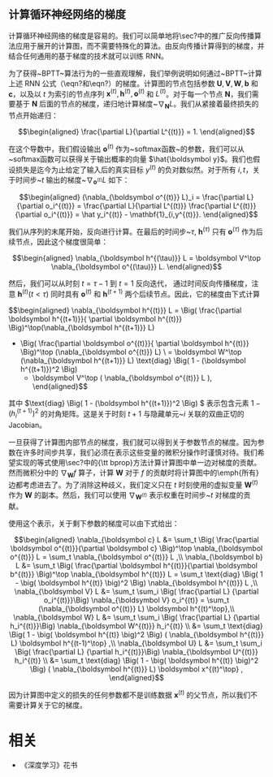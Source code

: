 

## 计算循环神经网络的梯度

计算循环神经网络的梯度是容易的。我们可以简单地将\sec?中的推广反向传播算法应用于展开的计算图，而不需要特殊化的算法。由反向传播计算得到的梯度，并结合任何通用的基于梯度的技术就可以训练 RNN。

为了获得~BPTT~算法行为的一些直观理解，我们举例说明如何通过~BPTT~计算上述 RNN 公式（\eqn?和\eqn?）的梯度。计算图的节点包括参数 $\boldsymbol U,\boldsymbol V,\boldsymbol W, \boldsymbol b$ 和 $\boldsymbol c$，以及以 $t$ 为索引的节点序列 $\boldsymbol x^{(t)}, \boldsymbol h^{(t)},\boldsymbol o^{(t)}$ 和 $L^{(t)}$。对于每一个节点 $\boldsymbol N$，我们需要基于 $\boldsymbol N$ 后面的节点的梯度，递归地计算梯度~$\nabla_{\boldsymbol N} L$。我们从紧接着最终损失的节点开始递归：





$$\begin{aligned}
\frac{\partial L}{\partial L^{(t)}} = 1.
\end{aligned}$$



在这个导数中，我们假设输出 $\boldsymbol o^{(t)}$ 作为~softmax函数~的参数，我们可以从~softmax函数可以获得关于输出概率的向量 $\hat{\boldsymbol y}$。我们也假设损失是迄今为止给定了输入后的真实目标 $y^{(t)}$ 的负对数似然。对于所有 $i,t$，关于时间步~$t$ 输出的梯度~$\nabla_{\boldsymbol o^{(t)}} L$ 如下：



$$\begin{aligned}
 (\nabla_{\boldsymbol o^{(t)}} L)_i =  \frac{\partial L}{\partial o_i^{(t)}}
 =  \frac{\partial L}{\partial L^{(t)}}  \frac{\partial L^{(t)}}{\partial o_i^{(t)}}
 = \hat y_i^{(t)} - \mathbf{1}_{i,y^{(t)}}.
\end{aligned}$$



我们从序列的末尾开始，反向进行计算。在最后的时间步~$\tau$, $\boldsymbol h^{(\tau)}$ 只有 $\boldsymbol o^{(\tau)}$ 作为后续节点，因此这个梯度很简单：


$$\begin{aligned}
 \nabla_{\boldsymbol h^{(\tau)}} L = \boldsymbol V^\top \nabla_{\boldsymbol o^{(\tau)}} L.
\end{aligned}$$


然后，我们可以从时刻 $t=\tau-1$ 到 $t=1$ 反向迭代， 通过时间反向传播梯度，注意 $\boldsymbol h^{(t)}(t < \tau)$ 同时具有 $\boldsymbol o^{(t)}$ 和 $\boldsymbol h^{(t+1)}$ 两个后续节点。因此，它的梯度由下式计算


$$\begin{aligned}
  \nabla_{\boldsymbol h^{(t)}} L = \Big( \frac{\partial \boldsymbol h^{(t+1)}}{ \partial \boldsymbol h^{(t)}}  \Big)^\top(\nabla_{\boldsymbol h^{(t+1)}} L)
  + \Big( \frac{\partial \boldsymbol o^{(t)}}{ \partial \boldsymbol h^{(t)}}  \Big)^\top (\nabla_{\boldsymbol o^{(t)}} L) \\
  = \boldsymbol W^\top (\nabla_{\boldsymbol h^{(t+1)}} L) \text{diag} \Big( 1 - (\boldsymbol h^{(t+1)})^2 \Big)
    + \boldsymbol V^\top ( \nabla_{\boldsymbol o^{(t)}} L ),
\end{aligned}$$



其中 $\text{diag} \Big( 1 - (\boldsymbol h^{(t+1)})^2 \Big) $ 表示包含元素 $1 - (h_i^{(t+1)})^2$ 的对角矩阵。这是关于时刻 $t+1$ 与隐藏单元~$i$ 关联的双曲正切的 Jacobian。


一旦获得了计算图内部节点的梯度，我们就可以得到关于参数节点的梯度。因为参数在许多时间步共享，我们必须在表示这些变量的微积分操作时谨慎对待。我们希望实现的等式使用\sec?中的{\tt bprop}方法计算计算图中单一边对梯度的贡献。然而微积分中的 $\nabla_{\boldsymbol W} f$ 算子，计算 $\boldsymbol W$ 对于 $f$ 的贡献时将计算图中的\emph{所有}边都考虑进去了。为了消除这种歧义，我们定义只在 $t$ 时刻使用的虚拟变量 $\boldsymbol W^{(t)}$ 作为 $\boldsymbol W$ 的副本。然后，我们可以使用 $\nabla_{\boldsymbol W^{(t)}}$ 表示权重在时间步~$t$ 对梯度的贡献。

使用这个表示，关于剩下参数的梯度可以由下式给出：



$$\begin{aligned}
 \nabla_{\boldsymbol c} L &=  \sum_t \Big( \frac{\partial \boldsymbol o^{(t)}}{\partial \boldsymbol c} \Big)^\top \nabla_{\boldsymbol o^{(t)}} L
 = \sum_t \nabla_{\boldsymbol o^{(t)}} L ,\\
 \nabla_{\boldsymbol b} L &= \sum_t \Big( \frac{\partial \boldsymbol h^{(t)}}{\partial \boldsymbol b^{(t)}} \Big)^\top \nabla_{\boldsymbol h^{(t)}} L
 = \sum_t \text{diag} \Big( 1 - \big( \boldsymbol h^{(t)} \big)^2 \Big)  \nabla_{\boldsymbol h^{(t)}} L  ,\\
 \nabla_{\boldsymbol V} L &= \sum_t \sum_i \Big( \frac{\partial L} {\partial o_i^{(t)}}\Big) \nabla_{\boldsymbol V} o_i^{(t)}
 = \sum_t (\nabla_{\boldsymbol o^{(t)}} L) \boldsymbol h^{(t)^\top},\\
 \nabla_{\boldsymbol W} L &= \sum_t \sum_i \Big( \frac{\partial L} {\partial h_i^{(t)}}\Big)
 \nabla_{\boldsymbol W^{(t)}} h_i^{(t)} \\
&= \sum_t \text{diag} \Big( 1 - \big( \boldsymbol h^{(t)} \big)^2 \Big) ( \nabla_{\boldsymbol h^{(t)}} L) \boldsymbol h^{(t-1)^\top} ,\\
 \nabla_{\boldsymbol U} L &= \sum_t \sum_i \Big( \frac{\partial L} {\partial h_i^{(t)}}\Big)
 \nabla_{\boldsymbol U^{(t)}} h_i^{(t)} \\
&= \sum_t \text{diag} \Big( 1 - \big( \boldsymbol h^{(t)} \big)^2 \Big) ( \nabla_{\boldsymbol h^{(t)}} L) \boldsymbol x^{(t)^\top} ,
\end{aligned}$$



因为计算图中定义的损失的任何参数都不是训练数据 $\boldsymbol x^{(t)}$ 的父节点，所以我们不需要计算关于它的梯度。



# 相关

- 《深度学习》花书
